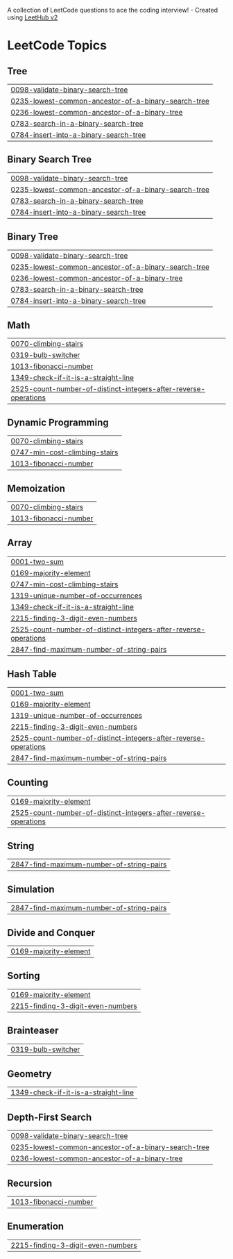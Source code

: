 A collection of LeetCode questions to ace the coding interview! - Created using [LeetHub v2](https://github.com/arunbhardwaj/LeetHub-2.0)
<!---LeetCode Topics Start-->
# LeetCode Topics
## Tree
|  |
| ------- |
| [0098-validate-binary-search-tree](https://github.com/Aditya-git2/DSA/tree/master/0098-validate-binary-search-tree) |
| [0235-lowest-common-ancestor-of-a-binary-search-tree](https://github.com/Aditya-git2/DSA/tree/master/0235-lowest-common-ancestor-of-a-binary-search-tree) |
| [0236-lowest-common-ancestor-of-a-binary-tree](https://github.com/Aditya-git2/DSA/tree/master/0236-lowest-common-ancestor-of-a-binary-tree) |
| [0783-search-in-a-binary-search-tree](https://github.com/Aditya-git2/DSA/tree/master/0783-search-in-a-binary-search-tree) |
| [0784-insert-into-a-binary-search-tree](https://github.com/Aditya-git2/DSA/tree/master/0784-insert-into-a-binary-search-tree) |
## Binary Search Tree
|  |
| ------- |
| [0098-validate-binary-search-tree](https://github.com/Aditya-git2/DSA/tree/master/0098-validate-binary-search-tree) |
| [0235-lowest-common-ancestor-of-a-binary-search-tree](https://github.com/Aditya-git2/DSA/tree/master/0235-lowest-common-ancestor-of-a-binary-search-tree) |
| [0783-search-in-a-binary-search-tree](https://github.com/Aditya-git2/DSA/tree/master/0783-search-in-a-binary-search-tree) |
| [0784-insert-into-a-binary-search-tree](https://github.com/Aditya-git2/DSA/tree/master/0784-insert-into-a-binary-search-tree) |
## Binary Tree
|  |
| ------- |
| [0098-validate-binary-search-tree](https://github.com/Aditya-git2/DSA/tree/master/0098-validate-binary-search-tree) |
| [0235-lowest-common-ancestor-of-a-binary-search-tree](https://github.com/Aditya-git2/DSA/tree/master/0235-lowest-common-ancestor-of-a-binary-search-tree) |
| [0236-lowest-common-ancestor-of-a-binary-tree](https://github.com/Aditya-git2/DSA/tree/master/0236-lowest-common-ancestor-of-a-binary-tree) |
| [0783-search-in-a-binary-search-tree](https://github.com/Aditya-git2/DSA/tree/master/0783-search-in-a-binary-search-tree) |
| [0784-insert-into-a-binary-search-tree](https://github.com/Aditya-git2/DSA/tree/master/0784-insert-into-a-binary-search-tree) |
## Math
|  |
| ------- |
| [0070-climbing-stairs](https://github.com/Aditya-git2/DSA/tree/master/0070-climbing-stairs) |
| [0319-bulb-switcher](https://github.com/Aditya-git2/DSA/tree/master/0319-bulb-switcher) |
| [1013-fibonacci-number](https://github.com/Aditya-git2/DSA/tree/master/1013-fibonacci-number) |
| [1349-check-if-it-is-a-straight-line](https://github.com/Aditya-git2/DSA/tree/master/1349-check-if-it-is-a-straight-line) |
| [2525-count-number-of-distinct-integers-after-reverse-operations](https://github.com/Aditya-git2/DSA/tree/master/2525-count-number-of-distinct-integers-after-reverse-operations) |
## Dynamic Programming
|  |
| ------- |
| [0070-climbing-stairs](https://github.com/Aditya-git2/DSA/tree/master/0070-climbing-stairs) |
| [0747-min-cost-climbing-stairs](https://github.com/Aditya-git2/DSA/tree/master/0747-min-cost-climbing-stairs) |
| [1013-fibonacci-number](https://github.com/Aditya-git2/DSA/tree/master/1013-fibonacci-number) |
## Memoization
|  |
| ------- |
| [0070-climbing-stairs](https://github.com/Aditya-git2/DSA/tree/master/0070-climbing-stairs) |
| [1013-fibonacci-number](https://github.com/Aditya-git2/DSA/tree/master/1013-fibonacci-number) |
## Array
|  |
| ------- |
| [0001-two-sum](https://github.com/Aditya-git2/DSA/tree/master/0001-two-sum) |
| [0169-majority-element](https://github.com/Aditya-git2/DSA/tree/master/0169-majority-element) |
| [0747-min-cost-climbing-stairs](https://github.com/Aditya-git2/DSA/tree/master/0747-min-cost-climbing-stairs) |
| [1319-unique-number-of-occurrences](https://github.com/Aditya-git2/DSA/tree/master/1319-unique-number-of-occurrences) |
| [1349-check-if-it-is-a-straight-line](https://github.com/Aditya-git2/DSA/tree/master/1349-check-if-it-is-a-straight-line) |
| [2215-finding-3-digit-even-numbers](https://github.com/Aditya-git2/DSA/tree/master/2215-finding-3-digit-even-numbers) |
| [2525-count-number-of-distinct-integers-after-reverse-operations](https://github.com/Aditya-git2/DSA/tree/master/2525-count-number-of-distinct-integers-after-reverse-operations) |
| [2847-find-maximum-number-of-string-pairs](https://github.com/Aditya-git2/DSA/tree/master/2847-find-maximum-number-of-string-pairs) |
## Hash Table
|  |
| ------- |
| [0001-two-sum](https://github.com/Aditya-git2/DSA/tree/master/0001-two-sum) |
| [0169-majority-element](https://github.com/Aditya-git2/DSA/tree/master/0169-majority-element) |
| [1319-unique-number-of-occurrences](https://github.com/Aditya-git2/DSA/tree/master/1319-unique-number-of-occurrences) |
| [2215-finding-3-digit-even-numbers](https://github.com/Aditya-git2/DSA/tree/master/2215-finding-3-digit-even-numbers) |
| [2525-count-number-of-distinct-integers-after-reverse-operations](https://github.com/Aditya-git2/DSA/tree/master/2525-count-number-of-distinct-integers-after-reverse-operations) |
| [2847-find-maximum-number-of-string-pairs](https://github.com/Aditya-git2/DSA/tree/master/2847-find-maximum-number-of-string-pairs) |
## Counting
|  |
| ------- |
| [0169-majority-element](https://github.com/Aditya-git2/DSA/tree/master/0169-majority-element) |
| [2525-count-number-of-distinct-integers-after-reverse-operations](https://github.com/Aditya-git2/DSA/tree/master/2525-count-number-of-distinct-integers-after-reverse-operations) |
## String
|  |
| ------- |
| [2847-find-maximum-number-of-string-pairs](https://github.com/Aditya-git2/DSA/tree/master/2847-find-maximum-number-of-string-pairs) |
## Simulation
|  |
| ------- |
| [2847-find-maximum-number-of-string-pairs](https://github.com/Aditya-git2/DSA/tree/master/2847-find-maximum-number-of-string-pairs) |
## Divide and Conquer
|  |
| ------- |
| [0169-majority-element](https://github.com/Aditya-git2/DSA/tree/master/0169-majority-element) |
## Sorting
|  |
| ------- |
| [0169-majority-element](https://github.com/Aditya-git2/DSA/tree/master/0169-majority-element) |
| [2215-finding-3-digit-even-numbers](https://github.com/Aditya-git2/DSA/tree/master/2215-finding-3-digit-even-numbers) |
## Brainteaser
|  |
| ------- |
| [0319-bulb-switcher](https://github.com/Aditya-git2/DSA/tree/master/0319-bulb-switcher) |
## Geometry
|  |
| ------- |
| [1349-check-if-it-is-a-straight-line](https://github.com/Aditya-git2/DSA/tree/master/1349-check-if-it-is-a-straight-line) |
## Depth-First Search
|  |
| ------- |
| [0098-validate-binary-search-tree](https://github.com/Aditya-git2/DSA/tree/master/0098-validate-binary-search-tree) |
| [0235-lowest-common-ancestor-of-a-binary-search-tree](https://github.com/Aditya-git2/DSA/tree/master/0235-lowest-common-ancestor-of-a-binary-search-tree) |
| [0236-lowest-common-ancestor-of-a-binary-tree](https://github.com/Aditya-git2/DSA/tree/master/0236-lowest-common-ancestor-of-a-binary-tree) |
## Recursion
|  |
| ------- |
| [1013-fibonacci-number](https://github.com/Aditya-git2/DSA/tree/master/1013-fibonacci-number) |
## Enumeration
|  |
| ------- |
| [2215-finding-3-digit-even-numbers](https://github.com/Aditya-git2/DSA/tree/master/2215-finding-3-digit-even-numbers) |
<!---LeetCode Topics End-->